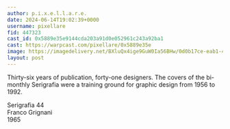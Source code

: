 ```yaml
---
author: p.i.x.e.l.l.a.r.e.
date: 2024-06-14T19:02:39+0000
username: pixellare
fid: 447323
cast_id: 0x5889e35e9144cda203a91d0e052961c243a92ba1
cast: https://warpcast.com/pixellare/0x5889e35e
image: https://imagedelivery.net/BXluQx4ige9GuW0Ia56BHw/0d0b17ce-eab1-409d-4f09-0911abcac500/original
layout: post
---
```

Thirty-six years of publication, forty-one designers. The covers of the bi-monthly Serigrafia were a training ground for graphic design from 1956 to 1992.   
  
Serigrafia 44  
Franco Grignani  
1965  

<img src='https://imagedelivery.net/BXluQx4ige9GuW0Ia56BHw/0d0b17ce-eab1-409d-4f09-0911abcac500/original' alt='' referrerpolicy='no-referrer'/>